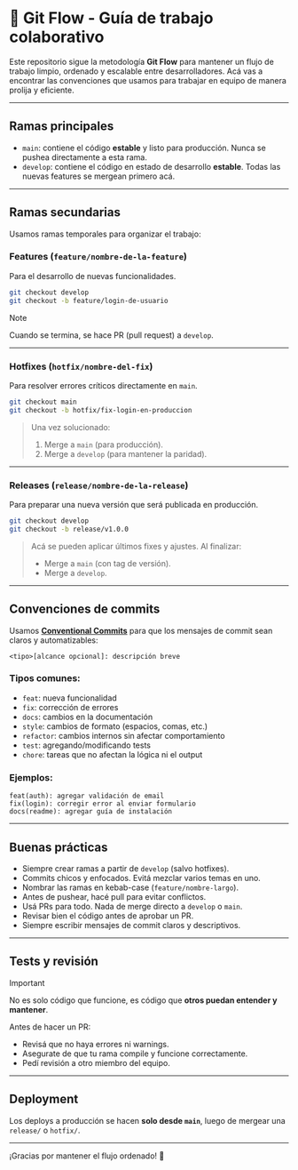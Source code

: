 # 🧬 Git Flow - Guía de trabajo colaborativo

Este repositorio sigue la metodología **Git Flow** para mantener un flujo de trabajo limpio, ordenado y escalable entre desarrolladores. Acá vas a encontrar las convenciones que usamos para trabajar en equipo de manera prolija y eficiente.

---

## Ramas principales

- `main`: contiene el código **estable** y listo para producción. Nunca se pushea directamente a esta rama.
- `develop`: contiene el código en estado de desarrollo **estable**. Todas las nuevas features se mergean primero acá.

---

## Ramas secundarias

Usamos ramas temporales para organizar el trabajo:

### Features (`feature/nombre-de-la-feature`)
Para el desarrollo de nuevas funcionalidades.

```bash
git checkout develop
git checkout -b feature/login-de-usuario
```

> [!NOTE]  
> Cuando se termina, se hace PR (pull request) a `develop`.

---

### Hotfixes (`hotfix/nombre-del-fix`)
Para resolver errores críticos directamente en `main`.

```bash
git checkout main
git checkout -b hotfix/fix-login-en-produccion
```

> Una vez solucionado:
> 1. Merge a `main` (para producción).
> 2. Merge a `develop` (para mantener la paridad).

---

### Releases (`release/nombre-de-la-release`)
Para preparar una nueva versión que será publicada en producción.

```bash
git checkout develop
git checkout -b release/v1.0.0
```

> Acá se pueden aplicar últimos fixes y ajustes. Al finalizar:
> - Merge a `main` (con tag de versión).
> - Merge a `develop`.

---

## Convenciones de commits

Usamos [**Conventional Commits**](https://www.conventionalcommits.org/) para que los mensajes de commit sean claros y automatizables:

```
<tipo>[alcance opcional]: descripción breve
```

### Tipos comunes:
- `feat`: nueva funcionalidad
- `fix`: corrección de errores
- `docs`: cambios en la documentación
- `style`: cambios de formato (espacios, comas, etc.)
- `refactor`: cambios internos sin afectar comportamiento
- `test`: agregando/modificando tests
- `chore`: tareas que no afectan la lógica ni el output

### Ejemplos:
```
feat(auth): agregar validación de email
fix(login): corregir error al enviar formulario
docs(readme): agregar guía de instalación
```

---

## Buenas prácticas

- Siempre crear ramas a partir de `develop` (salvo hotfixes).
- Commits chicos y enfocados. Evitá mezclar varios temas en uno.
- Nombrar las ramas en kebab-case (`feature/nombre-largo`).
- Antes de pushear, hacé pull para evitar conflictos.
- Usá PRs para todo. Nada de merge directo a `develop` o `main`.
- Revisar bien el código antes de aprobar un PR.
- Siempre escribir mensajes de commit claros y descriptivos.

---

## Tests y revisión

> [!IMPORTANT]
> No es solo código que funcione, es código que **otros puedan entender y mantener**.

Antes de hacer un PR:
- Revisá que no haya errores ni warnings.
- Asegurate de que tu rama compile y funcione correctamente.
- Pedí revisión a otro miembro del equipo.

---

## Deployment

Los deploys a producción se hacen **solo desde `main`**, luego de mergear una `release/` o `hotfix/`.

---

¡Gracias por mantener el flujo ordenado! 🙌
